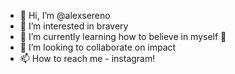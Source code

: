 - 👋 Hi, I’m @alexsereno
- 👀 I’m interested in bravery
- 🌱 I’m currently learning how to believe in myself 🥲
- 💞️ I’m looking to collaborate on impact
- 📫 How to reach me - instagram!

<!---
alexsereno/alexsereno is a ✨ special ✨ repository because its `README.md` (this file) appears on your GitHub profile.
You can click the Preview link to take a look at your changes.
--->
